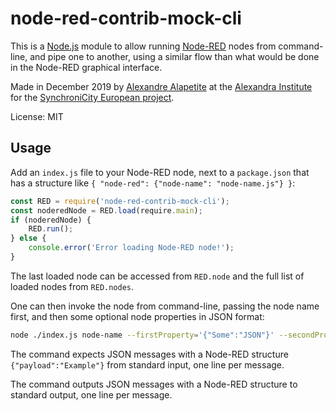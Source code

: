 # node-red-contrib-mock-cli

This is a [Node.js](https://nodejs.org) module to allow running [Node-RED](https://nodered.org) nodes from command-line, and pipe one to another, using a similar flow than what would be done in the Node-RED graphical interface.

Made in December 2019 by [Alexandre Alapetite](https://alexandra.dk/alexandre.alapetite) at the [Alexandra Institute](https://alexandra.dk) for the [SynchroniCity European project](https://synchronicity-iot.eu).

License: MIT

## Usage

Add an `index.js` file to your Node-RED node, next to a `package.json` that has a structure like `{ "node-red": {"node-name": "node-name.js"} }`:

```js
const RED = require('node-red-contrib-mock-cli');
const noderedNode = RED.load(require.main);
if (noderedNode) {
	RED.run();
} else {
	console.error('Error loading Node-RED node!');
}
```

The last loaded node can be accessed from `RED.node` and the full list of loaded nodes from `RED.nodes`.

One can then invoke the node from command-line, passing the node name first, and then some optional node properties in JSON format:

```sh
node ./index.js node-name --firstProperty='{"Some":"JSON"}' --secondProperty='"Some text"' --thirdProperty='123'
```

The command expects JSON messages with a Node-RED structure `{"payload":"Example"}` from standard input, one line per message.

The command outputs JSON messages with a Node-RED structure to standard output, one line per message.
